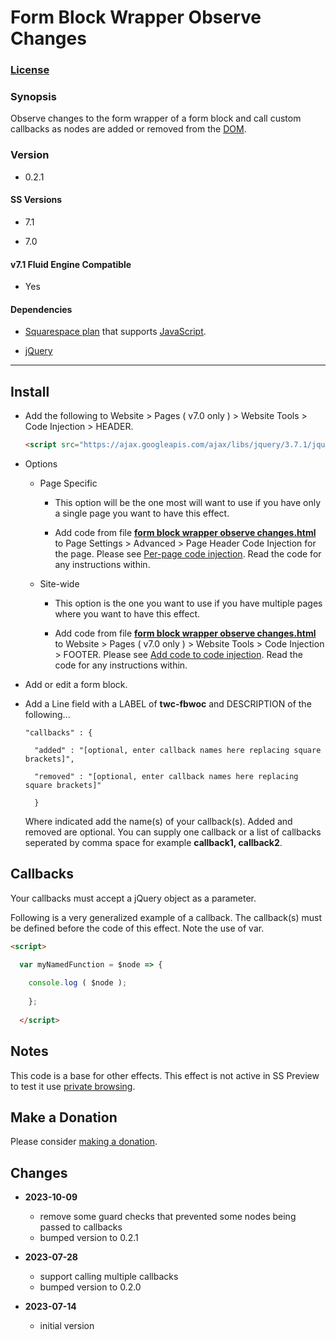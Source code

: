 # Form Block Wrapper Observe Changes

### [License][1]

### Synopsis

Observe changes to the form wrapper of a form block and call custom callbacks as
nodes are added or removed from the [DOM][2].

### Version

  * 0.2.1

#### SS Versions

  * 7.1
  
  * 7.0

#### v7.1 Fluid Engine Compatible

  * Yes

#### Dependencies

  * [Squarespace plan][3] that supports [JavaScript][4].
  
  * [jQuery][5]

---

## Install

* Add the following to Website > Pages ( v7.0 only ) > Website Tools > Code
  Injection > HEADER.
  
  ```html
  <script src="https://ajax.googleapis.com/ajax/libs/jquery/3.7.1/jquery.min.js"></script>
  ```
  
* Options

  * Page Specific
  
    * This option will be the one most will want to use if you have only a
      single page you want to have this effect.
      
    * Add code from file **[form block wrapper observe changes.html][6]** to
      Page Settings > Advanced > Page Header Code Injection for the page. Please
      see [Per-page code injection][7]. Read the code for any instructions
      within.
      
  * Site-wide
  
    * This option is the one you want to use if you have multiple pages where
      you want to have this effect.
      
    * Add code from file **[form block wrapper observe changes.html][6]** to
      Website > Pages ( v7.0 only ) > Website Tools > Code Injection > FOOTER. Please see [Add code
      to code injection][8]. Read the code for any instructions within.
      
* Add or edit a form block.

* Add a Line field with a LABEL of **twc-fbwoc** and DESCRIPTION of the
  following...
  
  ```
  "callbacks" : {
  
    "added" : "[optional, enter callback names here replacing square brackets]",
    
    "removed" : "[optional, enter callback names here replacing square brackets]"
    
    }
  ```
  
  Where indicated add the name(s) of your callback(s). Added and removed are
  optional. You can supply one callback or a list of callbacks seperated by
  comma space for example **callback1, callback2**.

## Callbacks

Your callbacks must accept a jQuery object as a parameter.

Following is a very generalized example of a callback. The callback(s) must be
defined before the code of this effect. Note the use of var.

```html
<script>

  var myNamedFunction = $node => {
  
    console.log ( $node );
    
    };
    
  </script>
```

## Notes

This code is a base for other effects. This effect is not active in SS Preview
to test it use [private browsing][9].

## Make a Donation

Please consider [making a donation][10].

## Changes

* **2023-10-09**

  * remove some guard checks that prevented some nodes being passed to callbacks
  * bumped version to 0.2.1
  
* **2023-07-28**

  * support calling multiple callbacks
  * bumped version to 0.2.0
  
* **2023-07-14**

  * initial version

[1]: https://github.com/tomsWebConsulting/twcsl/blob/main/LICENSE.txt#L1
[2]: https://developer.mozilla.org/en-US/docs/Web/API/Document_Object_Model
[3]: https://www.squarespace.com/pricing
[4]: https://en.wikipedia.org/wiki/JavaScript
[5]: https://jquery.com/
[6]: form%20block%20wrapper%20observe%20changes.html#L1
[7]: https://support.squarespace.com/hc/en-us/articles/205815908-Using-code-injection#toc-per-page-code-injection
[8]: https://support.squarespace.com/hc/en-us/articles/205815908-Using-code-injection#toc-add-code-to-code-injection
[9]: https://support.squarespace.com/hc/en-us/articles/207099587-Using-private-browsing-or-incognito-mode
[10]: https://github.com/tomsWebConsulting/twcsl#make-a-donation

